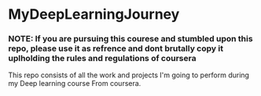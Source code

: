 # MyDeepLearningJourney

### NOTE: If you are pursuing this courese and stumbled upon this repo, please use it as refrence and dont brutally copy it uplholding the rules and regulations of coursera

This repo consists of all the work and projects I'm going to perform during my Deep learning course From coursera.


